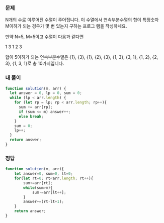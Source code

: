 ### 문제
N개의 수로 이루어진 수열이 주어집니다.
이 수열에서 연속부분수열의 합이 특정숫자 M이하가 되는 경우가 몇 번 있는지 구하는 프로그 램을 작성하세요.

만약 N=5, M=5이고 수열이 다음과 같다면

1 3 1 2 3 

합이 5이하가 되는 연속부분수열은 {1}, {3}, {1}, {2}, {3}, {1, 3}, {3, 1}, {1, 2}, {2, 3}, {1, 3, 1}로 총 10가지입니다.

### 내 풀이
```js
function solution(m, arr) {
  let answer = 0, lp = 0, sum = 0;
  while (lp < arr.length) {
    for (let rp = lp; rp < arr.length; rp++){
      sum += arr[rp];
      if (sum <= m) answer++;
      else break;
    }
    sum = 0;
    lp++;
  }
  return answer;
}
```

### 정답
```js
function solution(m, arr){
    let answer=0, sum=0, lt=0;
    for(let rt=0; rt<arr.length; rt++){
        sum+=arr[rt];
        while(sum>m){
            sum-=arr[lt++];
        }
        answer+=(rt-lt+1);
    }               
    return answer;
}
```
